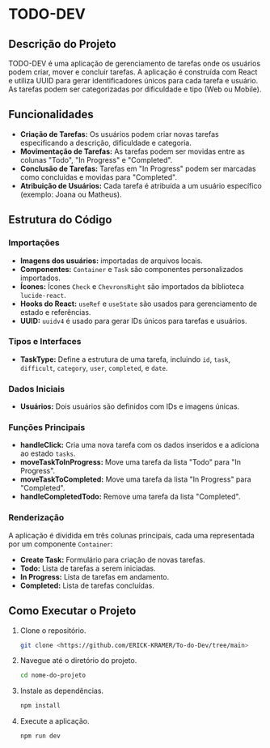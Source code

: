 # TODO-DEV

## Descrição do Projeto

TODO-DEV é uma aplicação de gerenciamento de tarefas onde os usuários podem criar, mover e concluir tarefas. A aplicação é construída com React e utiliza UUID para gerar identificadores únicos para cada tarefa e usuário. As tarefas podem ser categorizadas por dificuldade e tipo (Web ou Mobile).

## Funcionalidades

- **Criação de Tarefas:** Os usuários podem criar novas tarefas especificando a descrição, dificuldade e categoria.
- **Movimentação de Tarefas:** As tarefas podem ser movidas entre as colunas "Todo", "In Progress" e "Completed".
- **Conclusão de Tarefas:** Tarefas em "In Progress" podem ser marcadas como concluídas e movidas para "Completed".
- **Atribuição de Usuários:** Cada tarefa é atribuída a um usuário específico (exemplo: Joana ou Matheus).

## Estrutura do Código

### Importações

- **Imagens dos usuários:** importadas de arquivos locais.
- **Componentes:** `Container` e `Task` são componentes personalizados importados.
- **Ícones:** Ícones `Check` e `ChevronsRight` são importados da biblioteca `lucide-react`.
- **Hooks do React:** `useRef` e `useState` são usados para gerenciamento de estado e referências.
- **UUID:** `uuidv4` é usado para gerar IDs únicos para tarefas e usuários.

### Tipos e Interfaces

- **TaskType:** Define a estrutura de uma tarefa, incluindo `id`, `task`, `difficult`, `category`, `user`, `completed`, e `date`.

### Dados Iniciais

- **Usuários:** Dois usuários são definidos com IDs e imagens únicas.

### Funções Principais

- **handleClick:** Cria uma nova tarefa com os dados inseridos e a adiciona ao estado `tasks`.
- **moveTaskToInProgress:** Move uma tarefa da lista "Todo" para "In Progress".
- **moveTaskToCompleted:** Move uma tarefa da lista "In Progress" para "Completed".
- **handleCompletedTodo:** Remove uma tarefa da lista "Completed".

### Renderização

A aplicação é dividida em três colunas principais, cada uma representada por um componente `Container`:

- **Create Task:** Formulário para criação de novas tarefas.
- **Todo:** Lista de tarefas a serem iniciadas.
- **In Progress:** Lista de tarefas em andamento.
- **Completed:** Lista de tarefas concluídas.

## Como Executar o Projeto

1. Clone o repositório.
   ```sh
   git clone <https://github.com/ERICK-KRAMER/To-do-Dev/tree/main>
   ```
2. Navegue até o diretório do projeto.
   ```sh
   cd nome-do-projeto
   ```
3. Instale as dependências.
   ```sh
   npm install
   ```
4. Execute a aplicação.
   ```sh
   npm run dev
   ```
